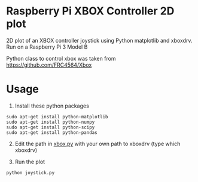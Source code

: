 # Raspberry Pi XBOX Controller 2D plot
2D plot of an XBOX controller joystick using Python matplotlib and xboxdrv.
Run on a Raspberry Pi 3 Model B

Python class to control xbox was taken from https://github.com/FRC4564/Xbox

# Usage
1) Install these python packages
```
sudo apt-get install python-matplotlib
sudo apt-get install python-numpy
sudo apt-get install python-scipy
sudo apt-get install python-pandas
```
2) Edit the path in [xbox.py](xbox.py#L37) with your own path to xboxdrv (type which xboxdrv)

3) Run the plot
```
python joystick.py
```
